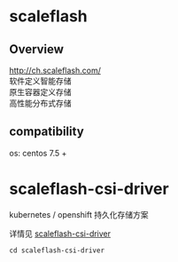 # scaleflash 

## Overview
http://ch.scaleflash.com/  
软件定义智能存储  
原生容器定义存储  
高性能分布式存储  

## compatibility
os: centos 7.5 +  

# scaleflash-csi-driver
kubernetes / openshift 持久化存储方案  

详情见
[scaleflash-csi-driver](scaleflash-csi-driver/README.md)
```
cd scaleflash-csi-driver
```
